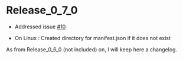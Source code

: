 Release_0_7_0
=============

* Addressed issue [#10](https://github.com/CamielBouchier/cb_thunderlink/issues/10)

* On Linux : Created directory for manifest.json if it does not exist

As from Release_0_6_0 (not included) on, I will keep here a changelog.
